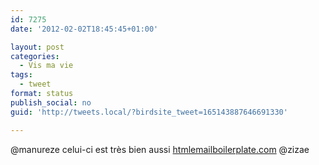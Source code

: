 ```yaml
---
id: 7275
date: '2012-02-02T18:45:45+01:00'

layout: post
categories:
  - Vis ma vie
tags:
  - tweet
format: status
publish_social: no
guid: 'http://tweets.local/?birdsite_tweet=165143887646691330'

---
```


@manureze celui-ci est très bien aussi [htmlemailboilerplate.com](http://htmlemailboilerplate.com/) @zizae